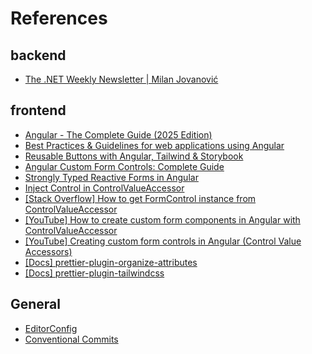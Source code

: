 # References

## backend

- [The .NET Weekly Newsletter | Milan Jovanović](https://www.milanjovanovic.tech/blog)

## frontend

- [Angular - The Complete Guide (2025 Edition)](https://www.udemy.com/course/the-complete-guide-to-angular-2)
- [Best Practices & Guidelines for web applications using Angular](https://blogs.halodoc.io/angular-best-practices/)
- [Reusable Buttons with Angular, Tailwind & Storybook](https://dev.to/goetzrobin/reusable-buttons-with-angular-tailwind-ki9)
- [Angular Custom Form Controls: Complete Guide](https://blog.angular-university.io/angular-custom-form-controls/)
- [Strongly Typed Reactive Forms in Angular](https://angular.love/strongly-typed-reactive-forms-in-angular)
- [Inject Control in ControlValueAccessor](https://medium.com/@toha.marko/get-actual-control-in-controlvalueaccessor-e5bb3bb6710)
- [[Stack Overflow] How to get FormControl instance from ControlValueAccessor](https://stackoverflow.com/q/45755958)
- [[YouTube] How to create custom form components in Angular with ControlValueAccessor](https://www.youtube.com/watch?v=krw9R77eV44)
- [[YouTube] Creating custom form controls in Angular (Control Value Accessors)](https://www.youtube.com/watch?v=xTcJQaWiJ2c)
- [[Docs] prettier-plugin-organize-attributes](https://github.com/NiklasPor/prettier-plugin-organize-attributes/blob/main/src/presets.ts)
- [[Docs] prettier-plugin-tailwindcss](https://www.npmjs.com/package/prettier-plugin-tailwindcss)

## General

- [EditorConfig](https://editorconfig.org/)
- [Conventional Commits](https://www.conventionalcommits.org/en/v1.0.0/)
